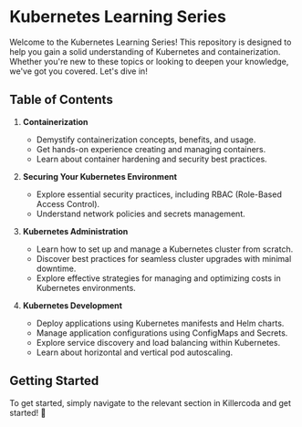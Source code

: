 # Kubernetes Learning Series

Welcome to the Kubernetes Learning Series! This repository is designed to help you gain a solid understanding of Kubernetes and containerization. Whether you're new to these topics or looking to deepen your knowledge, we've got you covered. Let's dive in!

## Table of Contents

1. **Containerization**
   - Demystify containerization concepts, benefits, and usage.
   - Get hands-on experience creating and managing containers.
   - Learn about container hardening and security best practices.

2. **Securing Your Kubernetes Environment**
   - Explore essential security practices, including RBAC (Role-Based Access Control).
   - Understand network policies and secrets management.

3. **Kubernetes Administration**
   - Learn how to set up and manage a Kubernetes cluster from scratch.
   - Discover best practices for seamless cluster upgrades with minimal downtime.
   - Explore effective strategies for managing and optimizing costs in Kubernetes environments.

4. **Kubernetes Development**
   - Deploy applications using Kubernetes manifests and Helm charts.
   - Manage application configurations using ConfigMaps and Secrets.
   - Explore service discovery and load balancing within Kubernetes.
   - Learn about horizontal and vertical pod autoscaling.

## Getting Started

To get started, simply navigate to the relevant section in Killercoda and get started! 🚀
